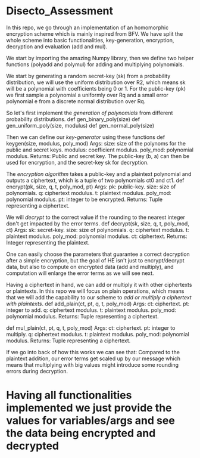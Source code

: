 # Disecto_Assessment

In this repo, we go through an implementation of an homomorphic encryption scheme which is mainly inspired from BFV. We have split the whole scheme into basic functionalities, key-generation, encryption, decryption and evaluation (add and mul).

We start by importing the amazing Numpy library, then we define two helper functions (polyadd and polymul) for adding and multiplying polynomials.

We start by generating a random secret-key (sk) from a probability distribution, we will use the uniform distribution over R2, which means sk will be a polynomial with coefficients being 0 or 1. For the public-key (pk) we first sample a polynomial a uniformly over Rq and a small error polynomial e from a discrete normal distribution over Rq.

So let's first implement the *generation of polynomials* from different probability distributions.
def gen_binary_poly(size)
def gen_uniform_poly(size, modulus)
def gen_normal_poly(size)

Then we can define our *key-generator* using these functions
def keygen(size, modulus, poly_mod)
    Args:
        size: size of the polynoms for the public and secret keys.
        modulus: coefficient modulus.
        poly_mod: polynomial modulus.
    Returns:
        Public and secret key.
The public-key (b, a) can then be used for encryption, and the secret-key sk for decryption.

The *encryption algorithm* takes a public-key and a plaintext polynomial and outputs a ciphertext, which is a tuple of two polynomials ct0 and ct1.
def encrypt(pk, size, q, t, poly_mod, pt)
    Args:
        pk: public-key.
        size: size of polynomials.
        q: ciphertext modulus.
        t: plaintext modulus.
        poly_mod: polynomial modulus.
        pt: integer to be encrypted.
    Returns:
        Tuple representing a ciphertext.

We will *decrypt* to the correct value if the rounding to the nearest integer don't get impacted by the error terms.
def decrypt(sk, size, q, t, poly_mod, ct)
    Args:
        sk: secret-key.
        size: size of polynomials.
        q: ciphertext modulus.
        t: plaintext modulus.
        poly_mod: polynomial modulus.
        ct: ciphertext.
    Returns:
        Integer representing the plaintext.


One can easily choose the parameters that guarantee a correct decryption after a simple encryption, but the goal of HE isn't just to encrypt/decrypt data, but also to compute on encrypted data (add and multiply), and computation will enlarge the error terms as we will see next.

Having a ciphertext in hand, we can add or multiply it with other ciphertexts or plaintexts. In this repo we will focus on plain operations, which means that we will add the capability to our scheme to *add or multiply a ciphertext with plaintexts*.
def add_plain(ct, pt, q, t, poly_mod)
    Args:
        ct: ciphertext.
        pt: integer to add.
        q: ciphertext modulus.
        t: plaintext modulus.
        poly_mod: polynomial modulus.
    Returns:
        Tuple representing a ciphertext.

def mul_plain(ct, pt, q, t, poly_mod)
    Args:
        ct: ciphertext.
        pt: integer to multiply.
        q: ciphertext modulus.
        t: plaintext modulus.
        poly_mod: polynomial modulus.
    Returns:
        Tuple representing a ciphertext.

If we go into back of how this works we can see that:
Compared to the plaintext addition, our error terms get scaled up by our message which means that multiplying with big values might introduce some rounding errors during decryption.

# Having all functionalities implemented we just provide the values for variables/args and see the data being encrypted and decrypted

